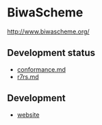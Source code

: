 # BiwaScheme

http://www.biwascheme.org/

## Development status

* [conformance.md](conformance.md)
* [r7rs.md](r7rs.md)

## Development

* [website](dev/website.md)

